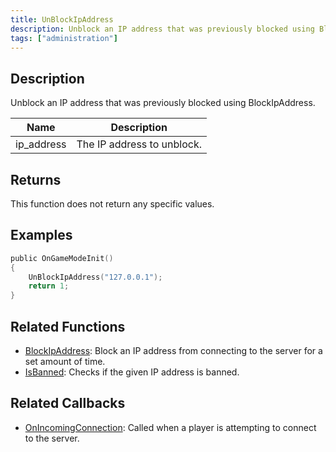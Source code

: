 ```yaml
---
title: UnBlockIpAddress
description: Unblock an IP address that was previously blocked using BlockIpAddress.
tags: ["administration"]
---
```


<VersionWarn version='SA-MP 0.3z R2-2' />

## Description

Unblock an IP address that was previously blocked using BlockIpAddress.

| Name       | Description                |
| ---------- | -------------------------- |
| ip_address | The IP address to unblock. |

## Returns

This function does not return any specific values.

## Examples

```c
public OnGameModeInit()
{
    UnBlockIpAddress("127.0.0.1");
    return 1;
}
```

## Related Functions

- [BlockIpAddress](BlockIpAddress): Block an IP address from connecting to the server for a set amount of time.
- [IsBanned](IsBanned): Checks if the given IP address is banned.

## Related Callbacks

- [OnIncomingConnection](../callbacks/OnIncomingConnection): Called when a player is attempting to connect to the server.
